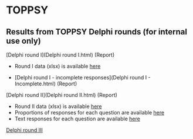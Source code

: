 # TOPPSY

## Results from TOPPSY Delphi rounds (for internal use only)

[Delphi round I](Delphi round I.html) (Report)

- Round I data (xlsx) is available [here](data/clean/Delphi1.xlsx)

- [Delphi round I - incomplete responses](Delphi round I - Incomplete.html) (Report)

[Delphi round II](Delphi round II.html) (Report)

- Round II data (xlsx) is available [here](data/clean/Delphi2.xlsx)
- Proportions of responses for each question are available [here](data/clean/Delphi2_percentages.xlsx)
- Text responses for each question are available [here](data/clean/Delphi2_text.xlsx)

[Delphi round III]()
